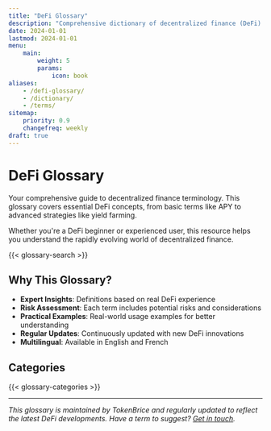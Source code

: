 ```yaml
---
title: "DeFi Glossary"
description: "Comprehensive dictionary of decentralized finance (DeFi) terms, concepts, and strategies. From APY to yield farming - understand DeFi terminology with clear definitions, examples, and risk assessments."
date: 2024-01-01
lastmod: 2024-01-01
menu:
    main:
        weight: 5
        params:
            icon: book
aliases:
    - /defi-glossary/
    - /dictionary/
    - /terms/
sitemap:
    priority: 0.9
    changefreq: weekly
draft: true
---
```


# DeFi Glossary

Your comprehensive guide to decentralized finance terminology. This glossary covers essential DeFi concepts, from basic terms like APY to advanced strategies like yield farming.

Whether you're a DeFi beginner or experienced user, this resource helps you understand the rapidly evolving world of decentralized finance.

{{< glossary-search >}}

## Why This Glossary?

- **Expert Insights**: Definitions based on real DeFi experience
- **Risk Assessment**: Each term includes potential risks and considerations  
- **Practical Examples**: Real-world usage examples for better understanding
- **Regular Updates**: Continuously updated with new DeFi innovations
- **Multilingual**: Available in English and French

## Categories

{{< glossary-categories >}}

---

*This glossary is maintained by TokenBrice and regularly updated to reflect the latest DeFi developments. Have a term to suggest? [Get in touch](/about).*
